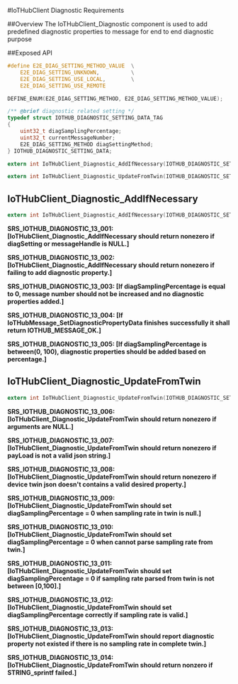 #IoTHubClient Diagnostic Requirements

##Overview
The IoTHubClient_Diagnostic component is used to add predefined diagnostic properties to message for end to end diagnostic purpose

##Exposed API

```c
#define E2E_DIAG_SETTING_METHOD_VALUE  \
    E2E_DIAG_SETTING_UNKNOWN,          \
    E2E_DIAG_SETTING_USE_LOCAL,        \
    E2E_DIAG_SETTING_USE_REMOTE

DEFINE_ENUM(E2E_DIAG_SETTING_METHOD, E2E_DIAG_SETTING_METHOD_VALUE);

/** @brief diagnostic related setting */
typedef struct IOTHUB_DIAGNOSTIC_SETTING_DATA_TAG
{
    uint32_t diagSamplingPercentage;
    uint32_t currentMessageNumber;
    E2E_DIAG_SETTING_METHOD diagSettingMethod;
} IOTHUB_DIAGNOSTIC_SETTING_DATA;

extern int IoTHubClient_Diagnostic_AddIfNecessary(IOTHUB_DIAGNOSTIC_SETTING_DATA* diagSetting, IOTHUB_MESSAGE_HANDLE messageHandle);

extern int IoTHubClient_Diagnostic_UpdateFromTwin(IOTHUB_DIAGNOSTIC_SETTING_DATA* diagSetting, bool isPartialUpdate, const unsigned char* payLoad, STRING_HANDLE message);
```

## IoTHubClient_Diagnostic_AddIfNecessary 
```c
extern int IoTHubClient_Diagnostic_AddIfNecessary(IOTHUB_DIAGNOSTIC_SETTING_DATA* diagSetting, IOTHUB_MESSAGE_HANDLE messageHandle);
```

**SRS_IOTHUB_DIAGNOSTIC_13_001: [**IoTHubClient_Diagnostic_AddIfNecessary should return nonezero if diagSetting or messageHandle is NULL.**]**

**SRS_IOTHUB_DIAGNOSTIC_13_002: [**IoTHubClient_Diagnostic_AddIfNecessary should return nonezero if failing to add diagnostic property.**]** 

**SRS_IOTHUB_DIAGNOSTIC_13_003: [**If diagSamplingPercentage is equal to 0, message number should not be increased and no diagnostic properties added.**]**

**SRS_IOTHUB_DIAGNOSTIC_13_004: [**If IoTHubMessage_SetDiagnosticPropertyData finishes successfully it shall return IOTHUB_MESSAGE_OK.**]**

**SRS_IOTHUB_DIAGNOSTIC_13_005: [**If diagSamplingPercentage is between(0, 100), diagnostic properties should be added based on percentage.**]**

## IoTHubClient_Diagnostic_UpdateFromTwin
```c
extern int IoTHubClient_Diagnostic_UpdateFromTwin(IOTHUB_DIAGNOSTIC_SETTING_DATA* diagSetting, bool isPartialUpdate, const unsigned char* payLoad, STRING_HANDLE message)
```

**SRS_IOTHUB_DIAGNOSTIC_13_006: [**IoTHubClient_Diagnostic_UpdateFromTwin should return nonezero if arguments are NULL.**]**

**SRS_IOTHUB_DIAGNOSTIC_13_007: [**IoTHubClient_Diagnostic_UpdateFromTwin should return nonezero if payLoad is not a valid json string.**]**

**SRS_IOTHUB_DIAGNOSTIC_13_008: [**IoTHubClient_Diagnostic_UpdateFromTwin should return nonezero if device twin json doesn't contains a valid desired property.**]**

**SRS_IOTHUB_DIAGNOSTIC_13_009: [**IoTHubClient_Diagnostic_UpdateFromTwin should set diagSamplingPercentage = 0 when sampling rate in twin is null.**]**

**SRS_IOTHUB_DIAGNOSTIC_13_010: [**IoTHubClient_Diagnostic_UpdateFromTwin should set diagSamplingPercentage = 0 when cannot parse sampling rate from twin.**]**

**SRS_IOTHUB_DIAGNOSTIC_13_011: [**IoTHubClient_Diagnostic_UpdateFromTwin should set diagSamplingPercentage = 0 if sampling rate parsed from twin is not between [0,100].**]**

**SRS_IOTHUB_DIAGNOSTIC_13_012: [**IoTHubClient_Diagnostic_UpdateFromTwin should set diagSamplingPercentage correctly if sampling rate is valid.**]**

**SRS_IOTHUB_DIAGNOSTIC_13_013: [**IoTHubClient_Diagnostic_UpdateFromTwin should report diagnostic property not existed if there is no sampling rate in complete twin.**]**

**SRS_IOTHUB_DIAGNOSTIC_13_014: [**IoTHubClient_Diagnostic_UpdateFromTwin should return nonzero if STRING_sprintf failed.**]**
